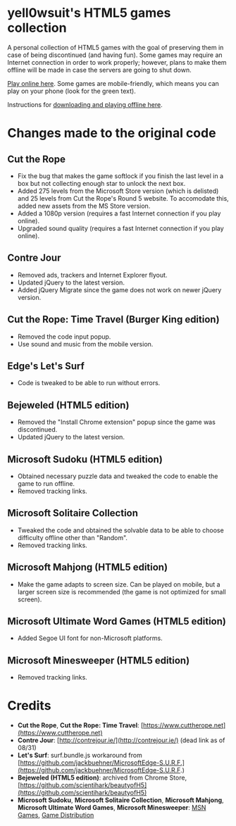 # yell0wsuit's HTML5 games collection

A personal collection of HTML5 games with the goal of preserving them in case of being discontinued (and having fun). Some games may require an Internet connection in order to work properly; however, plans to make them offline will be made in case the servers are going to shut down.

[Play online here](https://yell0wsuit.github.io/html5-games/). Some games are mobile-friendly, which means you can play on your phone (look for the green text).

Instructions for [downloading and playing offline here](https://yell0wsuit.github.io/html5-games/offline.html).

# Changes made to the original code

## Cut the Rope
- Fix the bug that makes the game softlock if you finish the last level in a box but not collecting enough star to unlock the next box.
- Added 275 levels from the Microsoft Store version (which is delisted) and 25 levels from Cut the Rope's Round 5 website. To accomodate this, added new assets from the MS Store version.
- Added a 1080p version (requires a fast Internet connection if you play online).
- Upgraded sound quality (requires a fast Internet connection if you play online).

## Contre Jour
- Removed ads, trackers and Internet Explorer flyout.
- Updated jQuery to the latest version.
- Added jQuery Migrate since the game does not work on newer jQuery version.

## Cut the Rope: Time Travel (Burger King edition)
- Removed the code input popup.
- Use sound and music from the mobile version.

## Edge's Let's Surf
- Code is tweaked to be able to run without errors.

## Bejeweled (HTML5 edition)
- Removed the "Install Chrome extension" popup since the game was discontinued.
- Updated jQuery to the latest version.

## Microsoft Sudoku (HTML5 edition)
- Obtained necessary puzzle data and tweaked the code to enable the game to run offline.
- Removed tracking links.

## Microsoft Solitaire Collection
- Tweaked the code and obtained the solvable data to be able to choose difficulty offline other than "Random".
- Removed tracking links.

## Microsoft Mahjong (HTML5 edition)
- Make the game adapts to screen size. Can be played on mobile, but a larger screen size is recommended (the game is not optimized for small screen).

## Microsoft Ultimate Word Games (HTML5 edition)
- Added Segoe UI font for non-Microsoft platforms.

## Microsoft Minesweeper (HTML5 edition)
- Removed tracking links.

# Credits
- **Cut the Rope**, **Cut the Rope: Time Travel**: [https://www.cuttherope.net](https://www.cuttherope.net)
- **Contre Jour**: [http://contrejour.ie/](http://contrejour.ie/) (dead link as of 08/31)
- **Let's Surf**: surf.bundle.js workaround from [https://github.com/jackbuehner/MicrosoftEdge-S.U.R.F.](https://github.com/jackbuehner/MicrosoftEdge-S.U.R.F.)
- **Bejeweled (HTML5 edition)**: archived from Chrome Store, [https://github.com/scientihark/beautyofH5](https://github.com/scientihark/beautyofH5)
- **Microsoft Sudoku**, **Microsoft Solitaire Collection**, **Microsoft Mahjong**, **Microsoft Ultimate Word Games**, **Microsoft Minesweeper**: [MSN Games](https://zone.msn.com/), [Game Distribution](https://gamedistribution.com/)